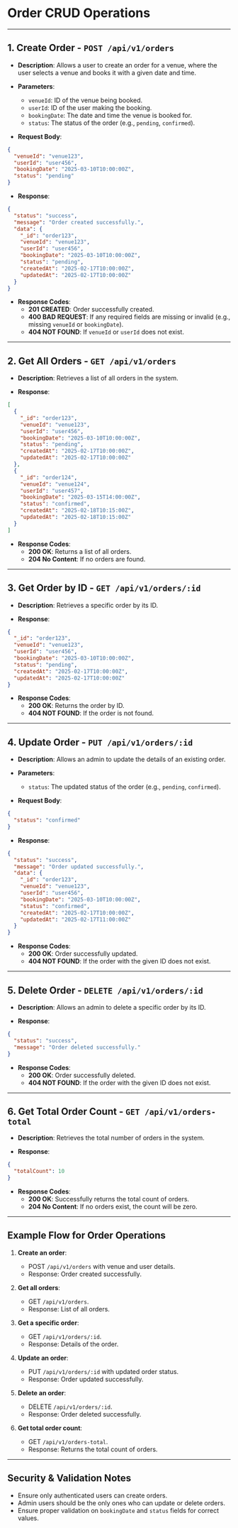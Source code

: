 
# **Order CRUD Operations**

---

## **1. Create Order** - `POST /api/v1/orders`

- **Description**: Allows a user to create an order for a venue, where the user selects a venue and books it with a given date and time.

- **Parameters**:
  - `venueId`: ID of the venue being booked.
  - `userId`: ID of the user making the booking.
  - `bookingDate`: The date and time the venue is booked for.
  - `status`: The status of the order (e.g., `pending`, `confirmed`).

- **Request Body**:

```json
{
  "venueId": "venue123",
  "userId": "user456",
  "bookingDate": "2025-03-10T10:00:00Z",
  "status": "pending"
}
```

- **Response**:

```json
{
  "status": "success",
  "message": "Order created successfully.",
  "data": {
    "_id": "order123",
    "venueId": "venue123",
    "userId": "user456",
    "bookingDate": "2025-03-10T10:00:00Z",
    "status": "pending",
    "createdAt": "2025-02-17T10:00:00Z",
    "updatedAt": "2025-02-17T10:00:00Z"
  }
}
```

- **Response Codes**:
  - **201 CREATED**: Order successfully created.
  - **400 BAD REQUEST**: If any required fields are missing or invalid (e.g., missing `venueId` or `bookingDate`).
  - **404 NOT FOUND**: If `venueId` or `userId` does not exist.

---

## **2. Get All Orders** - `GET /api/v1/orders`

- **Description**: Retrieves a list of all orders in the system.

- **Response**:

```json
[
  {
    "_id": "order123",
    "venueId": "venue123",
    "userId": "user456",
    "bookingDate": "2025-03-10T10:00:00Z",
    "status": "pending",
    "createdAt": "2025-02-17T10:00:00Z",
    "updatedAt": "2025-02-17T10:00:00Z"
  },
  {
    "_id": "order124",
    "venueId": "venue124",
    "userId": "user457",
    "bookingDate": "2025-03-15T14:00:00Z",
    "status": "confirmed",
    "createdAt": "2025-02-18T10:15:00Z",
    "updatedAt": "2025-02-18T10:15:00Z"
  }
]
```

- **Response Codes**:
  - **200 OK**: Returns a list of all orders.
  - **204 No Content**: If no orders are found.

---

## **3. Get Order by ID** - `GET /api/v1/orders/:id`

- **Description**: Retrieves a specific order by its ID.

- **Response**:

```json
{
  "_id": "order123",
  "venueId": "venue123",
  "userId": "user456",
  "bookingDate": "2025-03-10T10:00:00Z",
  "status": "pending",
  "createdAt": "2025-02-17T10:00:00Z",
  "updatedAt": "2025-02-17T10:00:00Z"
}
```

- **Response Codes**:
  - **200 OK**: Returns the order by ID.
  - **404 NOT FOUND**: If the order is not found.

---

## **4. Update Order** - `PUT /api/v1/orders/:id`

- **Description**: Allows an admin to update the details of an existing order.

- **Parameters**:
  - `status`: The updated status of the order (e.g., `pending`, `confirmed`).

- **Request Body**:

```json
{
  "status": "confirmed"
}
```

- **Response**:

```json
{
  "status": "success",
  "message": "Order updated successfully.",
  "data": {
    "_id": "order123",
    "venueId": "venue123",
    "userId": "user456",
    "bookingDate": "2025-03-10T10:00:00Z",
    "status": "confirmed",
    "createdAt": "2025-02-17T10:00:00Z",
    "updatedAt": "2025-02-17T11:00:00Z"
  }
}
```

- **Response Codes**:
  - **200 OK**: Order successfully updated.
  - **404 NOT FOUND**: If the order with the given ID does not exist.

---

## **5. Delete Order** - `DELETE /api/v1/orders/:id`

- **Description**: Allows an admin to delete a specific order by its ID.

- **Response**:

```json
{
  "status": "success",
  "message": "Order deleted successfully."
}
```

- **Response Codes**:
  - **200 OK**: Order successfully deleted.
  - **404 NOT FOUND**: If the order with the given ID does not exist.

---

## **6. Get Total Order Count** - `GET /api/v1/orders-total`

- **Description**: Retrieves the total number of orders in the system.

- **Response**:

```json
{
  "totalCount": 10
}
```

- **Response Codes**:
  - **200 OK**: Successfully returns the total count of orders.
  - **204 No Content**: If no orders exist, the count will be zero.

---

## Example Flow for Order Operations

1. **Create an order**:
   - POST `/api/v1/orders` with venue and user details.
   - Response: Order created successfully.

2. **Get all orders**:
   - GET `/api/v1/orders`.
   - Response: List of all orders.

3. **Get a specific order**:
   - GET `/api/v1/orders/:id`.
   - Response: Details of the order.

4. **Update an order**:
   - PUT `/api/v1/orders/:id` with updated order status.
   - Response: Order updated successfully.

5. **Delete an order**:
   - DELETE `/api/v1/orders/:id`.
   - Response: Order deleted successfully.

6. **Get total order count**:
   - GET `/api/v1/orders-total`.
   - Response: Returns the total count of orders.

---

## **Security & Validation Notes**

- Ensure only authenticated users can create orders.
- Admin users should be the only ones who can update or delete orders.
- Ensure proper validation on `bookingDate` and `status` fields for correct values.
